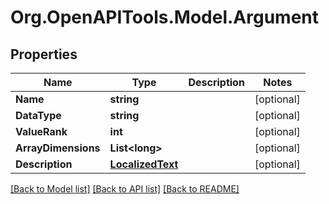 # Org.OpenAPITools.Model.Argument

## Properties

Name | Type | Description | Notes
------------ | ------------- | ------------- | -------------
**Name** | **string** |  | [optional] 
**DataType** | **string** |  | [optional] 
**ValueRank** | **int** |  | [optional] 
**ArrayDimensions** | **List&lt;long&gt;** |  | [optional] 
**Description** | [**LocalizedText**](LocalizedText.md) |  | [optional] 

[[Back to Model list]](../README.md#documentation-for-models) [[Back to API list]](../README.md#documentation-for-api-endpoints) [[Back to README]](../README.md)

